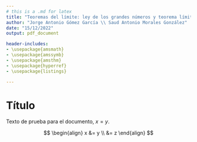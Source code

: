 ```yaml
---
# this is a .md for latex
title: "Teoremas del límite: ley de los grandes números y teorema límite central"
author: "Jorge Antonio Gómez García \\ Saud Antonio Morales González"
date: "15/12/2022"
output: pdf_document

header-includes:
- \usepackage{amsmath}
- \usepackage{amssymb}
- \usepackage{amsthm}
- \usepackage{hyperref}
- \usepackage{listings}

---
```


# Título

Texto de prueba para el documento, $x=y$.

$$
\begin{align}
x &= y \\
&= z
\end{align}
$$